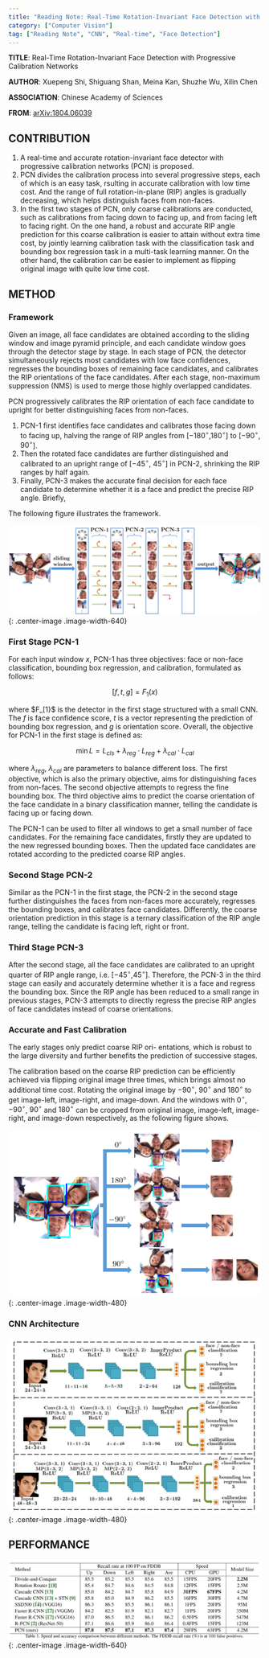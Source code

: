 ```yaml
---
title: "Reading Note: Real-Time Rotation-Invariant Face Detection with Progressive Calibration Networks"
category: ["Computer Vision"]
tag: ["Reading Note", "CNN", "Real-time", "Face Detection"]
---
```


**TITLE**: Real-Time Rotation-Invariant Face Detection with Progressive Calibration Networks

**AUTHOR**: Xuepeng Shi, Shiguang Shan, Meina Kan, Shuzhe Wu, Xilin Chen

**ASSOCIATION**: Chinese Academy of Sciences

**FROM**: [arXiv:1804.06039](https://arxiv.org/abs/1804.06039)

## CONTRIBUTION ##

1. A real-time and accurate rotation-invariant face detector with progressive calibration networks (PCN) is proposed.
2. PCN divides the calibration process into several progressive steps, each of which is an easy task, rsulting in accurate calibration with low time cost. And the range of full rotation-in-plane (RIP) angles is gradually decreasing, which helps distinguish faces from non-faces.
3. In the first two stages of PCN, only coarse calibrations are conducted, such as calibrations from facing down to facing up, and from facing left to facing right. On the one hand, a robust and accurate RIP angle prediction for this coarse calibration is easier to attain without extra time cost, by jointly learning calibration task with the classification task and bounding box regression task in a multi-task learning manner. On the other hand, the calibration can be easier to implement as flipping original image with quite low time cost.

## METHOD ##

### Framework ###

Given an image, all face candidates are obtained according to the sliding window and image pyramid principle, and each candidate window goes through the detector stage by stage. In each stage of PCN, the detector simultaneously rejects most candidates with low face confidences, regresses the bounding boxes of remaining face candidates, and calibrates the RIP orientations of the face candidates. After each stage, non-maximum suppression (NMS) is used to merge those highly overlapped candidates.

PCN progressively calibrates the RIP orientation of each face candidate to upright for better distinguishing faces from non-faces. 

1. PCN-1 first identifies face candidates and calibrates those facing down to facing up, halving the range of RIP angles from [$-180^{\circ}$,$180^{\circ}$] to [$-90^{\circ}$, $90^{\circ}$]. 
2. Then the rotated face candidates are further distinguished and calibrated to an upright range of [$-45^{\circ}$, $45^{\circ}$] in PCN-2, shrinking the RIP ranges by half again. 
3. Finally, PCN-3 makes the accurate final decision for each face candidate to determine whether it is a face and predict the precise RIP angle. Briefly,

The following figure illustrates the framework.

![Framework](https://raw.githubusercontent.com/joshua19881228/my_blogs/master/Computer_Vision/Reading_Note/figures/Reading_Note_20180427_Framework.png "Framework"){: .center-image .image-width-640}

### First Stage PCN-1 ###

For each input window $x$, PCN-1 has three objectives: face or non-face classification, bounding box regression, and calibration, formulated as follows:

$$[f, t, g] = F_{1}(x)$$

where $F_[1}$ is the detector in the first stage structured with a small CNN. The $f$ is face confidence score, $t$ is a vector representing the prediction of bounding box regression, and $g$ is orientation score. Overall, the objective for PCN-1 in the first stage is defined as:

$$\min L = L_{cls} +\lambda_{reg} \cdot L_{reg} + \lambda_{cal} \cdot L_{cal}$$

where $\lambda_{reg}$, $\lambda_{cal}$ are parameters to balance different loss. The first objective, which is also the primary objective, aims for distinguishing faces from non-faces. The second objective attempts to regress the fine bounding box. The third objective aims to predict the coarse orientation of the face candidate in a binary classification manner, telling the candidate is facing up or facing down.

The PCN-1 can be used to filter all windows to get a small number of face candidates. For the remaining face candidates, firstly they are updated to the new regressed bounding boxes. Then the updated face candidates are rotated according to the predicted coarse RIP angles.

### Second Stage PCN-2 ###

Similar as the PCN-1 in the first stage, the PCN-2 in the second stage further distinguishes the faces from non-faces more accurately, regresses the bounding boxes, and calibrates face candidates. Differently, the coarse orientation prediction in this stage is a ternary classification of the RIP angle range, telling the candidate is facing left, right or front.

### Third Stage PCN-3 ###

After the second stage, all the face candidates are calibrated to an upright quarter of RIP angle range, i.e. [$-45^{\circ}$,$45^{\circ}$]. Therefore, the PCN-3 in the third stage can easily and accurately determine whether it is a face and regress the bounding box. Since the RIP angle has been reduced to a small range in previous stages, PCN-3 attempts to directly regress the precise RIP angles of face candidates instead of coarse orientations.

### Accurate and Fast Calibration ###

The early stages only predict coarse RIP ori- entations, which is robust to the large diversity and further benefits the prediction of successive stages.

The calibration based on the coarse RIP prediction can be efficiently achieved via flipping original image three times, which brings almost no additional time cost. Rotating the original image by $-90^{\circ}$, $90^{\circ}$ and $180^{\circ}$ to get image-left, image-right, and image-down. And the windows with $0^{\circ}$,$-90^{\circ}$, $90^{\circ}$ and $180^{\circ}$ can be cropped from original image, image-left, image-right, and image-down respectively, as the following figure shows.

![Calibration](https://raw.githubusercontent.com/joshua19881228/my_blogs/master/Computer_Vision/Reading_Note/figures/Reading_Note_20180427_Calibration.png "Calibration"){: .center-image .image-width-480}

### CNN Architecture ###

![CNN Architecture](https://raw.githubusercontent.com/joshua19881228/my_blogs/master/Computer_Vision/Reading_Note/figures/Reading_Note_20180427_CNN.png "CNN Architecture"){: .center-image .image-width-480}

## PERFORMANCE ##

![Performance](https://raw.githubusercontent.com/joshua19881228/my_blogs/master/Computer_Vision/Reading_Note/figures/Reading_Note_20180427_Performance.png "Performance"){: .center-image .image-width-640}